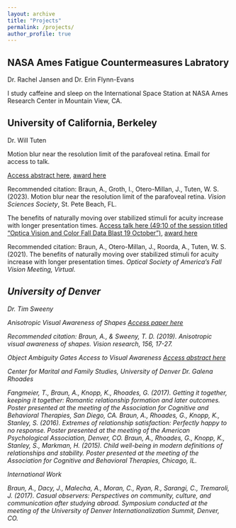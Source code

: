 ```yaml
---
layout: archive
title: "Projects"
permalink: /projects/
author_profile: true
---
```


## NASA Ames Fatigue Countermeasures Labratory

Dr. Rachel Jansen and Dr. Erin Flynn-Evans

I study caffeine and sleep on the International Space Station at NASA Ames Research Center in Mountain View, CA. 

## University of California, Berkeley

Dr. Will Tuten

Motion blur near the resolution limit of the parafoveal retina.
Email for access to talk.

[Access abstract here](https://jov.arvojournals.org/article.aspx?articleid=2792519), [award here](https://www.visionsciences.org/yellott-award/)

Recommended citation: Braun, A., Groth, I., Otero-Millan, J., Tuten, W. S. (2023). Motion blur near the resolution limit of the parafoveal retina. <i>Vision Sciences Society</i>, St. Pete Beach, FL.

The benefits of naturally moving over stabilized stimuli for acuity increase with longer presentation times.
[Access talk here (49:10 of the session titled “Optica Vision and Color Fall Data Blast 19 October”)](https://www.osafallvisionmeeting.org/past-meetings), [award here](https://optometry.berkeley.edu/young-investigator-award-from-the-optica-fall-vision-meeting/)

Recommended citation: Braun, A., Otero-Millan, J., Roorda, A., Tuten, W. S. (2021). The benefits of naturally moving over stabilized stimuli for acuity increase with longer presentation times. <i>Optical Society of America’s Fall Vision Meeting<i/>, Virtual.

## University of Denver

Dr. Tim Sweeny

Anisotropic Visual Awareness of Shapes
[Access paper here](https://www.sciencedirect.com/science/article/pii/S0042698919300057?via%3Dihub)

Recommended citation: Braun, A., & Sweeny, T. D. (2019). Anisotropic visual awareness of shapes. <i>Vision research</i>, 156, 17-27.

Object Ambiguity Gates Access to Visual Awareness
[Access abstract here](https://jov.arvojournals.org/article.aspx?articleid=2700130)

Center for Marital and Family Studies, University of Denver
Dr. Galena Rhoades

Fangmeier, T., Braun, A., Knopp, K., Rhoades, G. (2017). Getting it together, keeping it together: Romantic relationship formation and later outcomes. Poster presented at the meeting of the Association for Cognitive and Behavioral Therapies, San Diego, CA.
Braun, A., Rhoades, G., Knopp, K., Stanley, S. (2016). Extremes of relationship satisfaction: Perfectly happy to no response. Poster presented at the meeting of the American Psychological Association, Denver, CO.
Braun, A., Rhoades, G., Knopp, K., Stanley, S., Markman, H. (2015). Child well-being in modern definitions of relationships and stability. Poster presented at the meeting of the Association for Cognitive and Behavioral Therapies, Chicago, IL.

International Work

Braun, A., Dacy, J., Malecha, A., Moran, C., Ryan, R., Sarangi, C., Tremaroli, J. (2017). Casual observers: Perspectives on community, culture, and communication after studying abroad. Symposium conducted at the meeting of the University of Denver Internationalization Summit, Denver, CO.	

